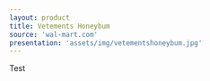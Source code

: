 ```yaml
---
layout: product
title: Vetements Honeybum
source: 'wal-mart.com'
presentation: 'assets/img/vetementshoneybum.jpg'
---
```

Test
